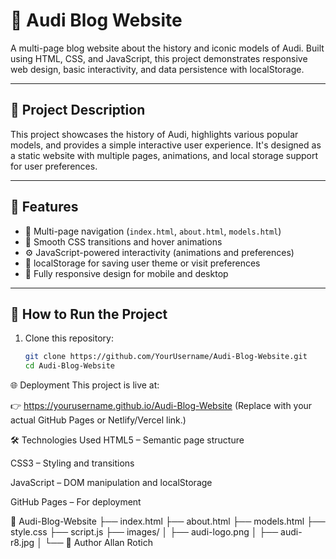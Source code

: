 # 🚗 Audi Blog Website

A multi-page blog website about the history and iconic models of Audi. Built using HTML, CSS, and JavaScript, this project demonstrates responsive web design, basic interactivity, and data persistence with localStorage.

---

## 📖 Project Description

This project showcases the history of Audi, highlights various popular models, and provides a simple interactive user experience. It's designed as a static website with multiple pages, animations, and local storage support for user preferences.

---

## 🔧 Features

- 🧭 Multi-page navigation (`index.html`, `about.html`, `models.html`)
- 🎨 Smooth CSS transitions and hover animations
- ⚙️ JavaScript-powered interactivity (animations and preferences)
- 💾 localStorage for saving user theme or visit preferences
- 📱 Fully responsive design for mobile and desktop

---

## 🚀 How to Run the Project

1. Clone this repository:

   ```bash
   git clone https://github.com/YourUsername/Audi-Blog-Website.git
   cd Audi-Blog-Website
🌐 Deployment
This project is live at:

👉 https://yourusername.github.io/Audi-Blog-Website
(Replace with your actual GitHub Pages or Netlify/Vercel link.)

🛠️ Technologies Used
HTML5 – Semantic page structure

CSS3 – Styling and transitions

JavaScript – DOM manipulation and localStorage

GitHub Pages – For deployment

📂 Audi-Blog-Website
├── index.html
├── about.html
├── models.html
├── style.css
├── script.js
├── images/
│   ├── audi-logo.png
│   ├── audi-r8.jpg
│   └── 
🙌 Author
Allan Rotich

